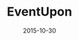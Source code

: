 ---
layout: site
title: "EventUpon"
date: 2015-10-30
categories: [community]
version: 1.4.9
major: 1
minor: 4
patch: 9
slug: eventupon
link: http://www.eventupon.com
submitter: pecopeco
permalink: /sites/:slug
---